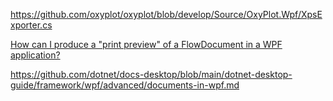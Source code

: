 https://github.com/oxyplot/oxyplot/blob/develop/Source/OxyPlot.Wpf/XpsExporter.cs

[How can I produce a "print preview" of a FlowDocument in a WPF application?](https://stackoverflow.com/questions/2322064/how-can-i-produce-a-print-preview-of-a-flowdocument-in-a-wpf-application)

https://github.com/dotnet/docs-desktop/blob/main/dotnet-desktop-guide/framework/wpf/advanced/documents-in-wpf.md
